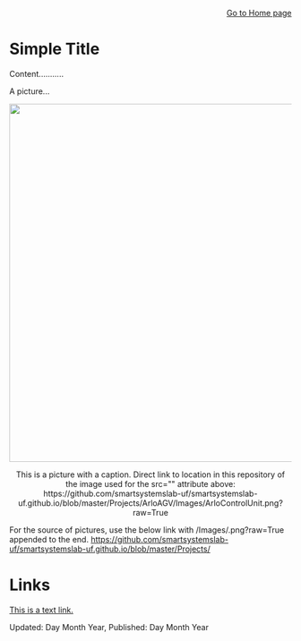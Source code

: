 <p align="right">
<a href="https://smartsystemslab-uf.github.io/">Go to Home page</a>
</p>

# Simple Title

Content...........




A picture...

<p align="center"> <img width="640" src="https://github.com/smartsystemslab-uf/smartsystemslab-uf.github.io/blob/master/Projects/ArloAGV/Images/ArloControlUnit.png?raw=True"/> </p>
<p align="center">
	This is a picture with a caption. Direct link to location in this repository of the image used for the src="" attribute above: https://github.com/smartsystemslab-uf/smartsystemslab-uf.github.io/blob/master/Projects/ArloAGV/Images/ArloControlUnit.png?raw=True
</p>

For the source of pictures, use the below link with <YourProjectFolder>/Images/<YourImage>.png?raw=True appended to the end.
https://github.com/smartsystemslab-uf/smartsystemslab-uf.github.io/blob/master/Projects/



# Links
[This is a text link.](https://googe.com)




Updated: Day Month Year, Published: Day Month Year
